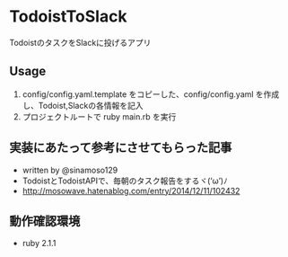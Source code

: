 # TodoistToSlack
TodoistのタスクをSlackに投げるアプリ

## Usage
1. config/config.yaml.template をコピーした、config/config.yaml を作成し、Todoist,Slackの各情報を記入
2. プロジェクトルートで ruby main.rb を実行
 
## 実装にあたって参考にさせてもらった記事
* written by @sinamoso129
* TodoistとTodoistAPIで、毎朝のタスク報告をするヾ(‘ω’)ﾉ
* http://mosowave.hatenablog.com/entry/2014/12/11/102432

## 動作確認環境
* ruby 2.1.1
